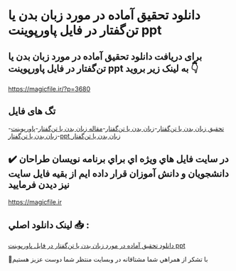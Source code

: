 # دانلود تحقیق آماده در مورد زبان بدن یا تن‌گفتار در فایل پاورپوینت ppt

## برای دریافت دانلود تحقیق آماده در مورد زبان بدن یا تن‌گفتار در فایل پاورپوینت ppt به لینک زیر بروید 👇

https://magicfile.ir/?p=3680

## تگ های فایل

-[تحقیق زبان بدن یا تن‌گفتار](https://magicfile.ir/product/%d8%aa%d8%ad%d9%82%db%8c%d9%82-%d8%a2%d9%85%d8%a7%d8%af%d9%87-%d8%b2%d8%a8%d8%a7%d9%86-%d8%a8%d8%af%d9%86-%db%8c%d8%a7-%d8%aa%d9%86%da%af%d9%81%d8%aa%d8%a7%d8%b1-%d9%be%d8%a7%d9%88%d8%b1%d9%be%d9%88%db%8c%d9%86%d8%aa/)-[زبان بدن یا تن‌گفتار](https://magicfile.ir/product/%d8%aa%d8%ad%d9%82%db%8c%d9%82-%d8%a2%d9%85%d8%a7%d8%af%d9%87-%d8%b2%d8%a8%d8%a7%d9%86-%d8%a8%d8%af%d9%86-%db%8c%d8%a7-%d8%aa%d9%86%da%af%d9%81%d8%aa%d8%a7%d8%b1-%d9%be%d8%a7%d9%88%d8%b1%d9%be%d9%88%db%8c%d9%86%d8%aa/)-[مقاله زبان بدن یا تن‌گفتار](https://magicfile.ir/product/%d8%aa%d8%ad%d9%82%db%8c%d9%82-%d8%a2%d9%85%d8%a7%d8%af%d9%87-%d8%b2%d8%a8%d8%a7%d9%86-%d8%a8%d8%af%d9%86-%db%8c%d8%a7-%d8%aa%d9%86%da%af%d9%81%d8%aa%d8%a7%d8%b1-%d9%be%d8%a7%d9%88%d8%b1%d9%be%d9%88%db%8c%d9%86%d8%aa/)-[پاورپوینت زبان بدن یا تن‌گفتار](https://magicfile.ir/product/%d8%aa%d8%ad%d9%82%db%8c%d9%82-%d8%a2%d9%85%d8%a7%d8%af%d9%87-%d8%b2%d8%a8%d8%a7%d9%86-%d8%a8%d8%af%d9%86-%db%8c%d8%a7-%d8%aa%d9%86%da%af%d9%81%d8%aa%d8%a7%d8%b1-%d9%be%d8%a7%d9%88%d8%b1%d9%be%d9%88%db%8c%d9%86%d8%aa/)-[ppt زبان بدن یا تن‌گفتار](https://magicfile.ir/product/%d8%aa%d8%ad%d9%82%db%8c%d9%82-%d8%a2%d9%85%d8%a7%d8%af%d9%87-%d8%b2%d8%a8%d8%a7%d9%86-%d8%a8%d8%af%d9%86-%db%8c%d8%a7-%d8%aa%d9%86%da%af%d9%81%d8%aa%d8%a7%d8%b1-%d9%be%d8%a7%d9%88%d8%b1%d9%be%d9%88%db%8c%d9%86%d8%aa/)

## ✔️ در سايت فايل هاي ويژه اي براي برنامه نويسان طراحان دانشجويان و دانش آموزان قرار داده ايم از بقيه فايل سايت نيز ديدن فرماييد

https://magicfile.ir


## لينک دانلود اصلي 📥 :

[دانلود تحقیق آماده در مورد زبان بدن یا تن‌گفتار در فایل پاورپوینت ppt](https://magicfile.ir/product/%d8%aa%d8%ad%d9%82%db%8c%d9%82-%d8%a2%d9%85%d8%a7%d8%af%d9%87-%d8%b2%d8%a8%d8%a7%d9%86-%d8%a8%d8%af%d9%86-%db%8c%d8%a7-%d8%aa%d9%86%da%af%d9%81%d8%aa%d8%a7%d8%b1-%d9%be%d8%a7%d9%88%d8%b1%d9%be%d9%88%db%8c%d9%86%d8%aa/) 


🙏با تشکر از همراهي شما مشتاقانه در وبسایت منتظر شما دوست عزیز هستیم

